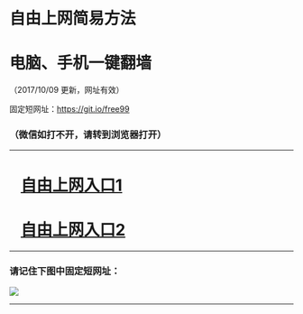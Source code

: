 ﻿# 自由上网简易方法

# 电脑、手机一键翻墙

（2017/10/09 更新，网址有效）

固定短网址：https://git.io/free99

### （微信如打不开，请转到浏览器打开）


***





# &nbsp;&nbsp; <a href="http://ft2925716119.fwq-tz-1001.info/fwqtz01.html?t=100900126031 " target="_blank">自由上网入口1</a>
# &nbsp;&nbsp; <a href="http://ft34715339.fwq-tz-1002.info/fwqtz02.html?t=10090018025 " target="_blank">自由上网入口2</a>
***

### 请记住下图中固定短网址：

<img src="https://s3-us-west-2.amazonaws.com/fwq-1001/yjfq-20170905okok.png" /> 


***

